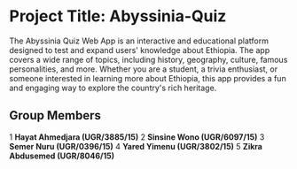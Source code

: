 # Project Title: Abyssinia-Quiz
The Abyssinia Quiz Web App is an interactive and educational platform designed to test and expand users' knowledge about Ethiopia. The app covers a wide range of topics, including history, geography, culture, famous personalities, and more. Whether you are a student, a trivia enthusiast, or someone interested in learning more about Ethiopia, this app provides a fun and engaging way to explore the country's rich heritage.
## Group Members
1 **Hayat Ahmedjara (UGR/3885/15)**
2 **Sinsine Wono (UGR/6097/15)**
3 **Semer Nuru (UGR/0396/15)**
4 **Yared Yimenu (UGR/3802/15)**
5 **Zikra Abdusemed (UGR/8046/15)** 
